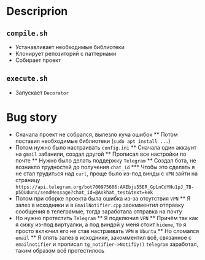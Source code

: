 # Descriprion
## `compile.sh`
* Устанавливает необходимые библиотеки
* Клонирует репозиторий с паттернами
* Собирает проект
## `execute.sh`
* Запускает `Decorator`

# Bug story
* Сначала проект не собрался, вылезло куча ошибок
** Потом поставил необходимые библиотеки (`sudo apt install ...`)
* Потом нужно было настраивать `config.ini`
** Сначала один аккаунт на `gmail` забанили, создал другой
** Прописал все настройки по почте
** Нужно было делать поддержку `Telegram`
** Создал бота, не возникло трудностей до получения `chat_id`
*** Чтобы это сделать я не стал трудиться над `curl`, проще было из-под винды с `VPN` зайти на страницу `https://api.telegram.org/bot700975606:AAEbju55ER_GpLnCdYHu1pJ_TB-p5QUduns/sendMessage?chat_id=@Askhat_test&text=kek`
* Потом при сборке проекта была ошибка из-за отсутствия `VPN`
** Я залез в исходники и в `EmailNotifier.cpp` заокмментил отправку сообщения в телеграмме, тогда заработала отправка на почту
* Но нужно протестить `Telegram`
** Я подключил `VPN`
** Причём так как я сижу из-под виртуалки, а под виндой у меня стоит `hideme`, то я просто включил его не став настраивать `VPN` в `Ubuntu`
** Но сломался `email`
** Я опять залез в исходники, закомментил всё, связанное с `emailnotifier` и прописал `tg_notifier->Notifiy()`
`telegram` заработал, таким образом всё протестилось
